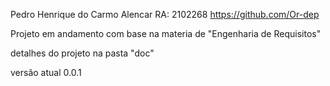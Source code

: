 Pedro Henrique do Carmo Alencar RA: 2102268
https://github.com/Or-dep

Projeto em andamento com base na materia de "Engenharia de Requisitos"

detalhes do projeto na pasta "doc"

versão atual 0.0.1